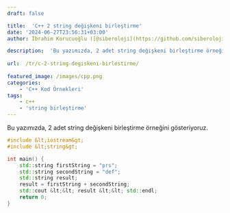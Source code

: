 ```yaml
---
draft: false

title:  'C++ 2 string değişkeni birleştirme'
date: '2024-06-27T23:56:31+03:00'
author: İbrahim Korucuoğlu ([@siberoloji](https://github.com/siberoloji))

description:  'Bu yazımızda, 2 adet string değişkeni birleştirme örneğini gösteriyoruz.' 
 
url:  /tr/c-2-string-degiskeni-birlestirme/
 
featured_image: /images/cpp.png
categories:
    - 'C++ Kod Örnekleri'
tags:
    - c++
    - 'string birleştirme'
---
```



Bu yazımızda, 2 adet string değişkeni birleştirme örneğini gösteriyoruz.


```cpp
#include &lt;iostream&gt;
#include &lt;string&gt;

int main() {
    std::string firstString = "prs";
    std::string secondString = "def";
    std::string result;
    result = firstString + secondString;
    std::cout &lt;&lt; result &lt;&lt; std::endl;
    return 0;
}
```

